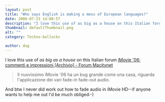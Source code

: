 ```yaml
---
layout: post
title: "Who says English is making a mess of European languages?"
date: 2006-07-23 14:08:57
description: "I love this use of as big as a house on this Italian forum iMovie &#8216;06 --  commenti e impressioni [Archivio] - Forum Macitynet Il nuovissimo iMovie &#8216;06 ha un bug grande come una casa, riguarda l&#8217;applicazione dei vari fade-in fade-out&#8230;"
thumbnail: defaultThumbnail.png
alt: ""
category: Techno-bollocks

author: dug
---
```


<p>I love this use of <em>as big as a house</em> on this Italian forum <a title="iMovie '06: commenti e impressioni [Archivio] - Forum Macitynet" href="http://www.macitynet.it/forum/archive/index.php/t-19917.html">iMovie '06: commenti e impressioni [Archivio] - Forum Macitynet</a></p>

<blockquote><p>Il nuovissimo iMovie '06 ha un bug grande come una casa, riguarda l'applicazione dei vari fade-in fade-out audio.</p></blockquote>

<p>And btw I never did work out how to fade audio in iMovie HD--if anyone wants to help me out I'd be much obliged:-)</p>
